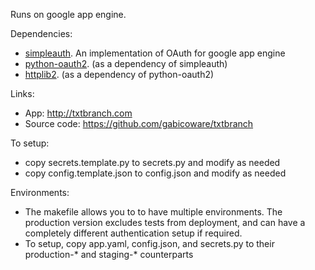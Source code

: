 
Runs on google app engine.

Dependencies:

  - [simpleauth][1]. An implementation of OAuth for google app engine
  - [python-oauth2][2]. (as a dependency of simpleauth)
  - [httplib2][3]. (as a dependency of python-oauth2)

Links:

  - App: http://txtbranch.com
  - Source code: https://github.com/gabicoware/txtbranch

To setup:

  - copy secrets.template.py to secrets.py and modify as needed
  - copy config.template.json to config.json and modify as needed

Environments:

  - The makefile allows you to to have multiple environments. The production version excludes tests from deployment, 
  and can have a completely different authentication setup if required.
  - To setup, copy app.yaml, config.json, and secrets.py to their production-* and staging-* counterparts

[1]: https://github.com/crhym3/simpleauth/tree/master/example
[2]: https://github.com/simplegeo/python-oauth2
[3]: http://code.google.com/p/httplib2/
